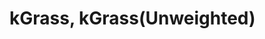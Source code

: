 # kGrass, kGrass(Unweighted)

<!-- ## Requirements

* \>= OpenJDK 12

## Input Format

kGrassComparison assumes that the input graph *G = (**V**, **E**)* is undirected without self-loops.
Thus, the format of an input file is as follows. 
Each line represents a single edge. 
Each edge *{u, v} ∈ **E*** joins two distinct nodes *u != v ∈ **V***, separated by a tab. 
Each node *v ∈ **V*** is assigned to a unique integer id. 
The format of the example file is given below.

### Example Input Format
```
    0   1
    2   3
    3   4
```
- The example consists of 5 nodes with 3 edges.

## Execution

```
    java -jar kGrassComparison.jar [data path] [target compression ratio] [target reconstruction error] [model type]
    ex) java -jar kGrassComparison.jar ./email-enron.txt 0.4 1 uwe    
```

### argument
- data path: Path to the input text file
- target compression ratio [0,1]: The desired size of a summary graph compared relative to the input graph size in bits
- target reconstruction error {1,2}: The reconstruction error measure to be used.
- model type {we, uwe}: The model type to be used

## Output Format

### kGrass

The output file contains information about subnodes (nodes in *G*) belonging to each
supernode *s ∈ **S*** of the output **weighted** summary graph *G_we = (**S**, **P**, ω)* and information about each
superedge *p ∈ **P***. The first integer on each line following the line <Subnode of each
supernode> represents the id of the supernode, and the following integers separated by
tabs represent the ids of the subnodes belonging to that supernode. 
Each line following  the line <Superedge 
info> represents a single superedge. The three integers separated
by tabs represent the id of the source supernode, the id of the destination supernode, and
the weight of the superedge (i.e., the number of subedges belonging to the superedge).

* Output
```
    Model Type: we
    |V|: 36692
    |E|: 183831
    Compression Ratio	39.98541285884974%
    L1 Reconstruction Error	3.8248179192134426E-4
    |S|	985
    |P|	61086
```


* Output file
```
    <Subnode of each supernode>
    5	5
    9	9
    27	27
    45	45  39  59
    .
    .
    <Superedge info>
    .
    .
    36357   36357   10
    36444   36444   24
    36588   36588   10
    36604   36604   10
```


### kGrass(Unweighted)

The output file contains information about subnodes (nodes in *G*) belonging to each
supernode *s ∈ **S*** of the output **unweighted** summary graph *G_uwe = (**S**, **P**)* and information about each
superedge *p ∈ **P***. The first integer on each line following the line <Subnode of each
supernode> represents the id of the supernode, and the following integers separated by
tabs represent the ids of the subnodes belonging to that supernode.
Each line following  the line <Superedge
info> represents a single superedge. The two integers separated
by tabs represent the id of the source supernode and the id of the destination supernode.

* Output
```
    Model Type: uwe
    |V|: 36692
    |E|: 183831
    Compression Ratio	39.991402550397524%
    L1 Reconstruction Error	1.3075126127435666E-4
    |S|	3380
    |P|	76746
```


* Output file
```
    <Subnode of each supernode>
    5	5
    9	9
    27	27
    46	46
    .
    .
    <Superedge info>
    53	46
    54	53
    56	5
    56	27
    .
    .
``` -->




